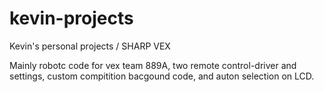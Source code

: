 kevin-projects
==============

Kevin's personal projects / SHARP VEX

Mainly robotc code for vex team 889A, two remote control-driver and settings, custom compitition bacgound code, and auton selection on LCD.